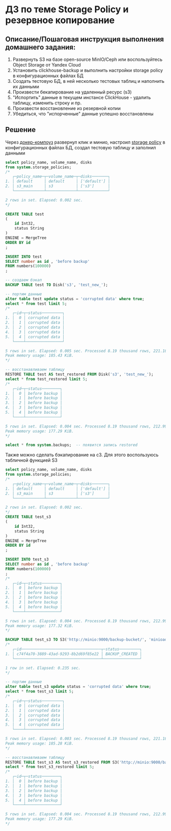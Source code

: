 # ДЗ по теме Storage Policy и резервное копирование 

## Описание/Пошаговая инструкция выполнения домашнего задания:

1. Развернуть S3 на базе open-source MinIO/Ceph или воспользуйтесь Object Storage от Yandex Cloud
2. Установить clickhouse-backup и выполнить настройки storage policy в конфигурационных файлах БД
3. Создать тестовую БД, в ней несколько тестовых таблиц и наполнить их данными
4. Произвести бекапирование на удаленный ресурс (s3)
5. "Испортить" данные в текущем инстансе ClickHouse - удалить таблицу, изменить строку и пр.
6. Произвести восстановление из резервной копии
7. Убедиться, что "испорченные" данные успешно восстановлены

## Решение

Через [докер-компоуз](../clusters/ch_and_s3/docker-compose.yml) развернул клик и минио, настроил [storage policy](../clusters/ch_and_s3/fs/volumes/clickhouse/etc/clickhouse-server/config.d/config.xml) в конфигурационных файлах БД, создал тестовую таблицу и заполнил данными

```sql
select policy_name, volume_name, disks
from system.storage_policies;
/*
   ┌─policy_name─┬─volume_name─┬─disks───────┐
1. │ default     │ default     │ ['default'] │
2. │ s3_main     │ s3          │ ['s3']      │
   └─────────────┴─────────────┴─────────────┘

2 rows in set. Elapsed: 0.002 sec. 
*/

CREATE TABLE test 
( 
    id Int32, 
    status String
) 
ENGINE = MergeTree 
ORDER BY id 
;

INSERT INTO test 
SELECT number as id , 'before backup'
FROM numbers(100000)
;

-- создаем бэкап
BACKUP TABLE test TO Disk('s3', 'test_new_');

-- портим данные
alter table test update status = 'corrupted data' where true;
select * from test limit 5;
/*
   ┌─id─┬─status─────────┐
1. │  0 │ corrupted data │
2. │  1 │ corrupted data │
3. │  2 │ corrupted data │
4. │  3 │ corrupted data │
5. │  4 │ corrupted data │
   └────┴────────────────┘

5 rows in set. Elapsed: 0.005 sec. Processed 8.19 thousand rows, 221.18 KB (1.61 million rows/s., 43.58 MB/s.)
Peak memory usage: 185.43 KiB.
*/

-- восстанавливаем таблицу
RESTORE TABLE test AS test_restored FROM Disk('s3', 'test_new_');
select * from test_restored limit 5;
/*
   ┌─id─┬─status────────┐
1. │  0 │ before backup │
2. │  1 │ before backup │
3. │  2 │ before backup │
4. │  3 │ before backup │
5. │  4 │ before backup │
   └────┴───────────────┘

5 rows in set. Elapsed: 0.004 sec. Processed 8.19 thousand rows, 212.99 KB (2.14 million rows/s., 55.63 MB/s.)
Peak memory usage: 177.29 KiB.
*/

select * from system.backups;  -- появится запись restored

```

Также можно сделать бэкапирование на с3. Для этого воспользуюсь табличной функцией S3
```sql
select policy_name, volume_name, disks
from system.storage_policies;
/*
   ┌─policy_name─┬─volume_name─┬─disks───────┐
1. │ default     │ default     │ ['default'] │
2. │ s3_main     │ s3          │ ['s3']      │
   └─────────────┴─────────────┴─────────────┘

2 rows in set. Elapsed: 0.002 sec. 
*/
CREATE TABLE test_s3
( 
    id Int32, 
    status String
) 
ENGINE = MergeTree 
ORDER BY id 
;

INSERT INTO test_s3 
SELECT number as id , 'before backup'
FROM numbers(100000)
;
/*
   ┌─id─┬─status────────┐
1. │  0 │ before backup │
2. │  1 │ before backup │
3. │  2 │ before backup │
4. │  3 │ before backup │
5. │  4 │ before backup │
   └────┴───────────────┘

5 rows in set. Elapsed: 0.004 sec. Processed 8.19 thousand rows, 212.99 KB (2.17 million rows/s., 56.41 MB/s.)
Peak memory usage: 177.32 KiB.
*/

BACKUP TABLE test_s3 TO S3('http://minio:9000/backup-bucket/', 'minioadmin', 'minioadminpassword');
/*
   ┌─id───────────────────────────────────┬─status─────────┐
1. │ c74f4a70-3889-43ad-9293-8b2d69f85e22 │ BACKUP_CREATED │
   └──────────────────────────────────────┴────────────────┘

1 row in set. Elapsed: 0.235 sec. 
*/

-- портим данные
alter table test_s3 update status = 'corrupted data' where true;
select * from test_s3 limit 5;
/*
   ┌─id─┬─status─────────┐
1. │  0 │ corrupted data │
2. │  1 │ corrupted data │
3. │  2 │ corrupted data │
4. │  3 │ corrupted data │
5. │  4 │ corrupted data │
   └────┴────────────────┘

5 rows in set. Elapsed: 0.003 sec. Processed 8.19 thousand rows, 221.18 KB (2.44 million rows/s., 65.94 MB/s.)
Peak memory usage: 185.28 KiB.
*/

-- восстанавливаем таблицу
RESTORE TABLE test_s3 AS test_s3_restored FROM S3('http://minio:9000/backup-bucket/', 'minioadmin', 'minioadminpassword');
select * from test_s3_restored limit 5;
/*
   ┌─id─┬─status────────┐
1. │  0 │ before backup │
2. │  1 │ before backup │
3. │  2 │ before backup │
4. │  3 │ before backup │
5. │  4 │ before backup │
   └────┴───────────────┘

5 rows in set. Elapsed: 0.004 sec. Processed 8.19 thousand rows, 212.99 KB (2.05 million rows/s., 53.29 MB/s.)
Peak memory usage: 177.29 KiB.
*/
```
